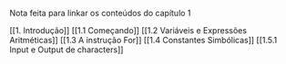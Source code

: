 Nota feita para linkar os conteúdos do capítulo 1

[[1. Introdução]]
[[1.1 Começando]]
[[1.2 Variáveis e Expressões Aritméticas]]
[[1.3 A instrução For]]
[[1.4 Constantes Simbólicas]]
[[1.5.1 Input e Output de characters]]
